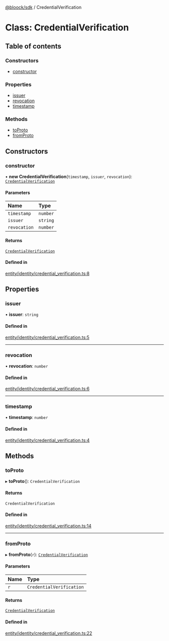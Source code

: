 [@bloock/sdk](../index.md) / CredentialVerification

# Class: CredentialVerification

## Table of contents

### Constructors

- [constructor](CredentialVerification.md#constructor)

### Properties

- [issuer](CredentialVerification.md#issuer)
- [revocation](CredentialVerification.md#revocation)
- [timestamp](CredentialVerification.md#timestamp)

### Methods

- [toProto](CredentialVerification.md#toproto)
- [fromProto](CredentialVerification.md#fromproto)

## Constructors

### constructor

• **new CredentialVerification**(`timestamp`, `issuer`, `revocation`): [`CredentialVerification`](CredentialVerification.md)

#### Parameters

| Name | Type |
| :------ | :------ |
| `timestamp` | `number` |
| `issuer` | `string` |
| `revocation` | `number` |

#### Returns

[`CredentialVerification`](CredentialVerification.md)

#### Defined in

[entity/identity/credential_verification.ts:8](https://github.com/bloock/bloock-sdk/blob/6fda345/languages/js/src/entity/identity/credential_verification.ts#L8)

## Properties

### issuer

• **issuer**: `string`

#### Defined in

[entity/identity/credential_verification.ts:5](https://github.com/bloock/bloock-sdk/blob/6fda345/languages/js/src/entity/identity/credential_verification.ts#L5)

___

### revocation

• **revocation**: `number`

#### Defined in

[entity/identity/credential_verification.ts:6](https://github.com/bloock/bloock-sdk/blob/6fda345/languages/js/src/entity/identity/credential_verification.ts#L6)

___

### timestamp

• **timestamp**: `number`

#### Defined in

[entity/identity/credential_verification.ts:4](https://github.com/bloock/bloock-sdk/blob/6fda345/languages/js/src/entity/identity/credential_verification.ts#L4)

## Methods

### toProto

▸ **toProto**(): `CredentialVerification`

#### Returns

`CredentialVerification`

#### Defined in

[entity/identity/credential_verification.ts:14](https://github.com/bloock/bloock-sdk/blob/6fda345/languages/js/src/entity/identity/credential_verification.ts#L14)

___

### fromProto

▸ **fromProto**(`r`): [`CredentialVerification`](CredentialVerification.md)

#### Parameters

| Name | Type |
| :------ | :------ |
| `r` | `CredentialVerification` |

#### Returns

[`CredentialVerification`](CredentialVerification.md)

#### Defined in

[entity/identity/credential_verification.ts:22](https://github.com/bloock/bloock-sdk/blob/6fda345/languages/js/src/entity/identity/credential_verification.ts#L22)
